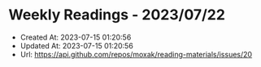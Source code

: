 # Weekly Readings - 2023/07/22

- Created At: 2023-07-15 01:20:56
- Updated At: 2023-07-15 01:20:56
- Url: https://api.github.com/repos/moxak/reading-materials/issues/20

